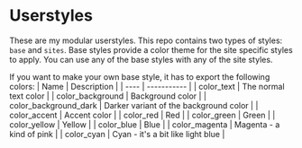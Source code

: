 # Userstyles
These are my modular userstyles. This repo contains two types of styles: `base` and `sites`. Base styles provide a color theme for the site specific styles to apply. You can use any of the base styles with any of the site styles. 

If you want to make your own base style, it has to export the following colors:
| Name | Description |
| ---- | ----------- |
| color_text | The normal text color |
| color_background | Background color |
| color_background_dark | Darker variant of the background color |
| color_accent | Accent color |
| color_red | Red |
| color_green | Green |
| color_yellow | Yellow |
| color_blue | Blue |
| color_magenta | Magenta - a kind of pink |
| color_cyan | Cyan - it's a bit like light blue |
